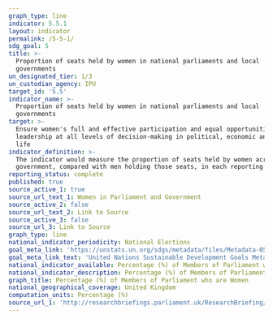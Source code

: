 ```yaml
---
graph_type: line
indicator: 5.5.1
layout: indicator
permalink: /5-5-1/
sdg_goal: 5
title: >-
  Proportion of seats held by women in national parliaments and local
  governments
un_designated_tier: 1/3
un_custodian_agency: IPU
target_id: '5.5'
indicator_name: >-
  Proportion of seats held by women in national parliaments and local
  governments
target: >-
  Ensure women's full and effective participation and equal opportunities for
  leadership at all levels of decision-making in political, economic and public
  life
indicator_definition: >-
  The indicator would measure the proportion of seats held by women across local
  government, compared with men holding those seats, in each reporting country.
reporting_status: complete
published: true
source_active_1: true
source_url_text_1: Women in Parliament and Government
source_active_2: false
source_url_text_2: Link to Source
source_active_3: false
source_url_3: Link to Source
graph_type: line
national_indicator_periodicity: National Elections
goal_meta_link: 'https://unstats.un.org/sdgs/metadata/files/Metadata-05-05-01.pdf'
goal_meta_link_text: 'United Nations Sustainable Development Goals Metadata: 5.5.1'
national_indicator_available: Percentage (%) of Members of Parliament who are Women
national_indicator_description: Percentage (%) of Members of Parliament who are Women
graph_title: Percentage (%) of Members of Parliament who are Women
national_geographical_coverage: United Kingdom
computation_units: Percentage (%)
source_url_1: 'http://researchbriefings.parliament.uk/ResearchBriefing/Summary/SN01250'
---
```

